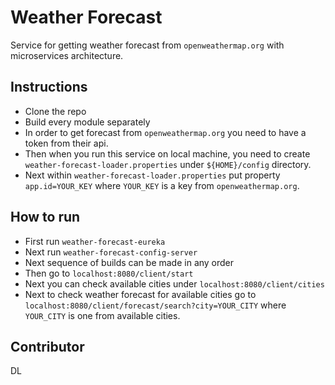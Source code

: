 # Weather Forecast

Service for getting weather forecast from `openweathermap.org` with microservices architecture.

## Instructions

* Clone the repo
* Build every module separately
* In order to get forecast from `openweathermap.org` you need to have a token from their api.
* Then when you run this service on local machine, you need to create `weather-forecast-loader.properties` under `${HOME}/config` directory. 
* Next within `weather-forecast-loader.properties` put property `app.id=YOUR_KEY` where `YOUR_KEY` is a key from `openweathermap.org`.

## How to run

* First run `weather-forecast-eureka`
* Next run `weather-forecast-config-server`
* Next sequence of builds can be made in any order
* Then go to `localhost:8080/client/start`
* Next you can check available cities under `localhost:8080/client/cities`
* Next to check weather forecast for 
available cities go to `localhost:8080/client/forecast/search?city=YOUR_CITY` where `YOUR_CITY` is one from available cities.

## Contributor

DL
